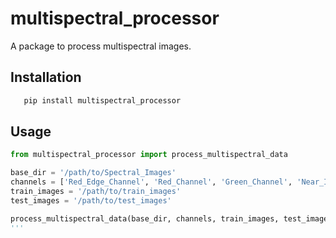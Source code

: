 # multispectral_processor

A package to process multispectral images.

## Installation

 ```bash
    pip install multispectral_processor
```

## Usage

```python
from multispectral_processor import process_multispectral_data

base_dir = '/path/to/Spectral_Images'
channels = ['Red_Edge_Channel', 'Red_Channel', 'Green_Channel', 'Near_Infrared_Channel']
train_images = '/path/to/train_images'
test_images = '/path/to/test_images'

process_multispectral_data(base_dir, channels, train_images, test_images)
'''